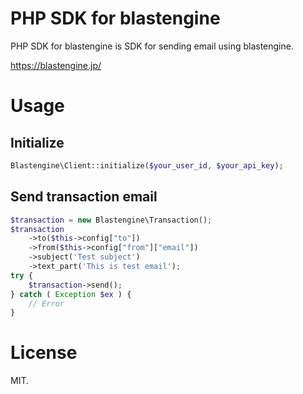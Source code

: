 # PHP SDK for blastengine

PHP SDK for blastengine is SDK for sending email using blastengine.

https://blastengine.jp/

# Usage

## Initialize

```php
Blastengine\Client::initialize($your_user_id, $your_api_key);
```

## Send transaction email

```php
$transaction = new Blastengine\Transaction();
$transaction
	->to($this->config["to"])
	->from($this->config["from"]["email"])
	->subject('Test subject')
	->text_part('This is test email');
try {
	$transaction->send();
} catch ( Exception $ex ) {
	// Error
}
```

# License

MIT.


